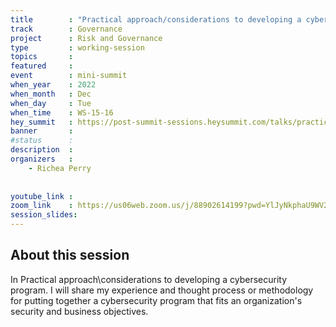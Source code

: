 ```yaml
---
title        : "Practical approach/considerations to developing a cybersecurity program"
track        : Governance
project      : Risk and Governance
type         : working-session
topics       : 
featured     :
event        : mini-summit
when_year    : 2022
when_month   : Dec
when_day     : Tue
when_time    : WS-15-16
hey_summit   : https://post-summit-sessions.heysummit.com/talks/practical-approachconsiderations-to-developing-a-cybersecurity-program/
banner       : 
#status      : 
description  :
organizers   :
    - Richea Perry
 
    
youtube_link : 
zoom_link    : https://us06web.zoom.us/j/88902614199?pwd=YlJyNkphaU9WV2MvbEprbmxOYUN4dz09
session_slides:
---
```




## About this session
In Practical approach\considerations to developing a cybersecurity program. I will share my experience and thought process or methodology for putting together a cybersecurity program that fits an organization's security and business objectives. 
